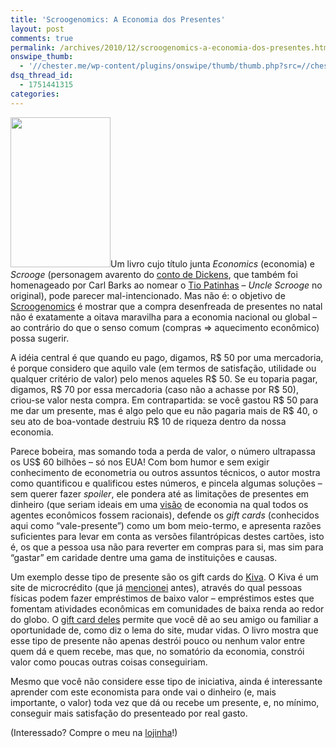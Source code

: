 ```yaml
---
title: 'Scroogenomics: A Economia dos Presentes'
layout: post
comments: true
permalink: /archives/2010/12/scroogenomics-a-economia-dos-presentes.html
onswipe_thumb:
  - '//chester.me/wp-content/plugins/onswipe/thumb/thumb.php?src=//chester.me/wp-content/uploads/2010/12/scroogenomics.jpg&amp;w=600&amp;h=800&amp;zc=1&amp;q=75&amp;f=0'
dsq_thread_id:
  - 1751441315
categories:
---
```

<img class="alignleft size-full wp-image-5683" title="scroogenomics" src="//chester.me/wp-content/uploads/2010/12/scroogenomics.jpg" alt="" width="160" height="240" />Um livro cujo título junta *Economics* (economia) e *Scrooge* (personagem avarento do [conto de Dickens][1], que também foi homenageado por Carl Barks ao nomear o [Tio Patinhas][2] &#8211; *Uncle Scrooge* no original), pode parecer mal-intencionado. Mas não é: o objetivo de [Scroogenomics][3] é mostrar que a compra desenfreada de presentes no natal não é exatamente a oitava maravilha para a economia nacional ou global &#8211; ao contrário do que o senso comum (compras ⇒ aquecimento econômico) possa sugerir.

A idéia central é que quando eu pago, digamos, R$ 50 por uma mercadoria, é porque considero que aquilo vale (em termos de satisfação, utilidade ou qualquer critério de valor) pelo menos aqueles R$ 50. Se eu toparia pagar, digamos, R$ 70 por essa mercadoria (caso não a achasse por R$ 50), criou-se valor nesta compra. Em contrapartida: se você gastou R$ 50 para me dar um presente, mas é algo pelo que eu não pagaria mais de R$ 40, o seu ato de boa-vontade destruiu R$ 10 de riqueza dentro da nossa economia.

Parece bobeira, mas somando toda a perda de valor, o número ultrapassa os US$ 60 bilhões &#8211; só nos EUA! Com bom humor e sem exigir conhecimento de econometria ou outros assuntos técnicos, o autor mostra como quantificou e qualificou estes números, e pincela algumas soluções &#8211; sem querer fazer *spoiler*, ele pondera até as limitações de presentes em dinheiro (que seriam ideais em uma [visão][4] de economia na qual todos os agentes econômicos fossem racionais), defende os *gift cards* (conhecidos aqui como &#8220;vale-presente&#8221;) como um bom meio-termo, e apresenta razões suficientes para levar em conta as versões filantrópicas destes cartões, isto é, os que a pessoa usa não para reverter em compras para si, mas sim para &#8220;gastar&#8221; em caridade dentre uma gama de instituições e causas.

Um exemplo desse tipo de presente são os gift cards do [Kiva][5]. O Kiva é um site de microcrédito (que já [mencionei][6] antes), através do qual pessoas físicas podem fazer empréstimos de baixo valor &#8211; empréstimos estes que fomentam atividades econômicas em comunidades de baixa renda ao redor do globo. O [gift card deles][7] permite que você dê ao seu amigo ou familiar a oportunidade de, como diz o lema do site, mudar vidas. O livro mostra que esse tipo de presente não apenas destrói pouco ou nenhum valor entre quem dá e quem recebe, mas que, no somatório da economia, constrói valor como poucas outras coisas conseguiriam.

Mesmo que você não considere esse tipo de iniciativa, ainda é interessante aprender com este economista para onde vai o dinheiro (e, mais importante, o valor) toda vez que dá ou recebe um presente, e, no mínimo, conseguir mais satisfação do presenteado por real gasto.

(Interessado? Compre o meu na [lojinha][8]!)

 [1]: http://pt.wikipedia.org/wiki/A_Christmas_Carol
 [2]: http://pt.wikipedia.org/wiki/Tio_Patinhas
 [3]: http://press.princeton.edu/titles/8972.html
 [4]: http://pt.wikipedia.org/wiki/Nova_economia_cl%C3%A1ssica
 [5]: http://kiva.org
 [6]: //chester.me/archives/2008/09/kiva.html
 [7]: http://www.kiva.org/gifts
 [8]: //chester.me/lojinha
